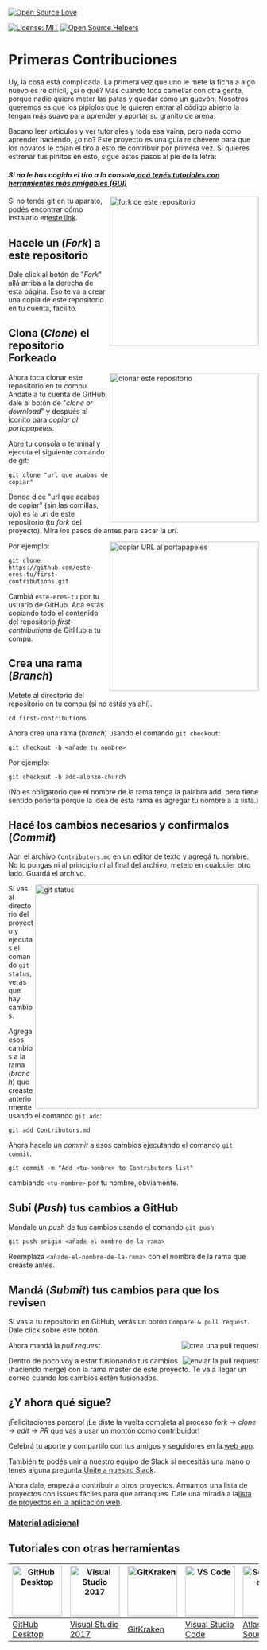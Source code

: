 [![Open Source Love](https://badges.frapsoft.com/os/v1/open-source.svg?v=103)](https://github.com/ellerbrock/open-source-badges/)

[![License: MIT](https://img.shields.io/badge/License-MIT-green.svg)](https://opensource.org/licenses/MIT)
[![Open Source Helpers](https://www.codetriage.com/roshanjossey/first-contributions/badges/users.svg)](https://www.codetriage.com/roshanjossey/first-contributions)

# Primeras Contribuciones

Uy, la cosa está complicada. La primera vez que uno le mete la ficha a algo nuevo es re difícil, ¿sí o qué? Más cuando toca camellar con otra gente, porque nadie quiere meter las patas y quedar como un guevón. Nosotros queremos es que los pipiolos que le quieren entrar al código abierto la tengan más suave para aprender y aportar su granito de arena.

Bacano leer artículos y ver tutoriales y toda esa vaina, pero nada como aprender haciendo, ¿o no? Este proyecto es una guía re chévere para que los novatos le cojan el tiro a esto de contribuir por primera vez. Si quieres estrenar tus pinitos en esto, sigue estos pasos al pie de la letra:

#### _Si no le has cogido el tiro a la consola,[acá tenés tutoriales con herramientas más amigables (GUI)](#Tutoriales-con-otras-herramientas)_

<img align="right" width="300" src="https://firstcontributions.github.io/assets/Readme/fork.png" alt="fork de este repositorio" />

Si no tenés git en tu aparato, podés encontrar cómo instalarlo en[este link](https://docs.github.com/es/get-started/quickstart/set-up-git).

## Hacele un (_Fork_) a este repositorio

Dale click al botón de "_Fork_" allá arriba a la derecha de esta página.
Eso te va a crear una copia de este repositorio en tu cuenta, facilito.

## Clona (_Clone_) el repositorio Forkeado

<img align="right" width="300" src="https://firstcontributions.github.io/assets/Readme/clone.png" alt="clonar este repositorio" />

Ahora toca clonar este repositorio en tu compu. Andate a tu cuenta de GitHub, dale al botón de "_clone or download_" y después al iconito para _copiar al portapapeles_.

Abre tu consola o terminal y ejecuta el siguiente comando de git:

```
git clone "url que acabas de copiar"
```

Donde dice "url que acabas de copiar" (sin las comillas, ojo) es la _url_ de este repositorio (tu _fork_ del proyecto). Mira los pasos de antes para sacar la _url_.

<img align="right" width="300" src="https://firstcontributions.github.io/assets/Readme/copy-to-clipboard.png" alt="copiar URL al portapapeles" />

Por ejemplo:

```
git clone https://github.com/este-eres-tu/first-contributions.git
```

Cambiá `este-eres-tu` por tu usuario de GitHub. Acá estás copiando todo el contenido del repositorio _first-contributions_ de GitHub a tu compu.

## Crea una rama (_Branch_)

Metete al directorio del repositorio en tu compu (si no estás ya ahí).

```
cd first-contributions
```

Ahora crea una rama (_branch_) usando el comando `git checkout`:

```
git checkout -b <añade tu nombre>
```

Por ejemplo:

```
git checkout -b add-alonzo-church
```

(No es obligatorio que el nombre de la rama tenga la palabra add, pero tiene sentido ponerla porque la idea de esta rama es agregar tu nombre a la lista.)

## Hacé los cambios necesarios y confirmalos (_Commit_)

Abrí el archivo `Contributors.md` en un editor de texto y agregá tu nombre. No lo pongas ni al principio ni al final del archivo, metelo en cualquier otro lado. Guardá el archivo.

<img align="right" width="450" src="https://firstcontributions.github.io/assets/Readme/git-status.png" alt="git status" />

Si vas al directorio del proyecto y ejecutas el comando `git status`, verás que hay cambios.

Agrega esos cambios a la rama (_branch_) que creaste anteriormente usando el comando `git add`:

```
git add Contributors.md
```

Ahora hacele un _commit_ a esos cambios ejecutando el comando `git commit`:

```
git commit -m "Add <tu-nombre> to Contributors list"
```

cambiando `<tu-nombre>` por tu nombre, obviamente.

## Subí (_Push_) tus cambios a GitHub

Mandale un _push_ de tus cambios usando el comando `git push`:

```
git push origin <añade-el-nombre-de-la-rama>
```

Reemplaza `<añade-el-nombre-de-la-rama>` con el nombre de la rama que creaste antes.

## Mandá (_Submit_) tus cambios para que los revisen

Si vas a tu repositorio en GitHub, verás un botón `Compare & pull request`. Dale click sobre este botón.

<img style="float: right;" src="https://firstcontributions.github.io/assets/Readme/compare-and-pull.png" alt="crea una pull request" />

Ahora mandá la _pull request_.

<img style="float: right;" src="https://firstcontributions.github.io/assets/Readme/submit-pull-request.png" alt="enviar la pull request" />

Dentro de poco voy a estar fusionando tus cambios (haciendo merge) con la rama master de este proyecto. Te va a llegar un correo cuando los cambios estén fusionados.

## ¿Y ahora qué sigue?

¡Felicitaciones parcero! ¡Le diste la vuelta completa al proceso _fork -> clone -> edit -> PR_ que vas a usar un montón como contribuidor!

Celebrá tu aporte y compartilo con tus amigos y seguidores en la.[web app](https://firstcontributions.github.io/#social-share).

También te podés unir a nuestro equipo de Slack si necesitás una mano o tenés alguna pregunta.[Unite a nuestro Slack](https://join.slack.com/t/firstcontributors/shared_invite/zt-1hg51qkgm-Xc7HxhsiPYNN3ofX2_I8FA).

Ahora dale, empezá a contribuir a otros proyectos. Armamos una lista de proyectos con issues fáciles para que arranques. Dale una mirada a la[lista de proyectos en la aplicación web](https://firstcontributions.github.io/#project-list).

### [Material adicional](../additional-material/git_workflow_scenarios/additional-material.md)

## Tutoriales con otras herramientas

| <a href="../gui-tool-tutorials/github-desktop-tutorial.md"><img alt="GitHub Desktop" src="https://desktop.github.com/images/desktop-icon.svg" width="100"></a> | <a href="../gui-tool-tutorials/github-windows-vs2017-tutorial.md"><img alt="Visual Studio 2017" src="https://upload.wikimedia.org/wikipedia/commons/c/cd/Visual_Studio_2017_Logo.svg" width="100"></a> | <a href="../gui-tool-tutorials/gitkraken-tutorial.md"><img alt="GitKraken" src="https://firstcontributions.github.io/assets/gui-tool-tutorials/gitkraken-tutorial/gk-icon.png" width="100"></a> | <a href="../gui-tool-tutorials/github-windows-vs-code-tutorial.md"><img alt="VS Code" src="https://upload.wikimedia.org/wikipedia/commons/2/2d/Visual_Studio_Code_1.18_icon.svg" width=100></a> | <a href="../gui-tool-tutorials/sourcetree-macos-tutorial.md"><img alt="Sourcetree App" src="https://wac-cdn.atlassian.com/dam/jcr:81b15cde-be2e-4f4a-8af7-9436f4a1b431/Sourcetree-icon-blue.svg" width=100></a> | <a href="../gui-tool-tutorials/github-windows-intellij-tutorial.md"><img alt="IntelliJ IDEA" src="https://upload.wikimedia.org/wikipedia/commons/thumb/9/9c/IntelliJ_IDEA_Icon.svg/512px-IntelliJ_IDEA_Icon.svg.png" width=100></a> |
| -------------------------------------------------------------------------------------------------------------------------------------------------------------- | ------------------------------------------------------------------------------------------------------------------------------------------------------------------------------------------------------ | ----------------------------------------------------------------------------------------------------------------------------------------------------------------------------------------------- | ----------------------------------------------------------------------------------------------------------------------------------------------------------------------------------------------- | --------------------------------------------------------------------------------------------------------------------------------------------------------------------------------------------------------------- | ----------------------------------------------------------------------------------------------------------------------------------------------------------------------------------------------------------------------------------- |
| [GitHub Desktop](../gui-tool-tutorials/github-desktop-tutorial.md)                                                                                             | [Visual Studio 2017](../gui-tool-tutorials/github-windows-vs2017-tutorial.md)                                                                                                                          | [GitKraken](../gui-tool-tutorials/gitkraken-tutorial.md)                                                                                                                                        | [Visual Studio Code](../gui-tool-tutorials/github-windows-vs-code-tutorial.md)                                                                                                                  | [Atlassian Sourcetree](../gui-tool-tutorials/sourcetree-macos-tutorial.md)                                                                                                                                      | [IntelliJ IDEA](../gui-tool-tutorials/github-windows-intellij-tutorial.md)                                                                                                                                                          |
